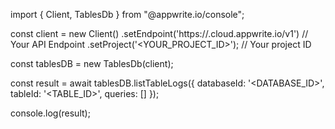 import { Client, TablesDb } from "@appwrite.io/console";

const client = new Client()
    .setEndpoint('https://<REGION>.cloud.appwrite.io/v1') // Your API Endpoint
    .setProject('<YOUR_PROJECT_ID>'); // Your project ID

const tablesDB = new TablesDb(client);

const result = await tablesDB.listTableLogs({
    databaseId: '<DATABASE_ID>',
    tableId: '<TABLE_ID>',
    queries: []
});

console.log(result);
